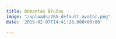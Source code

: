 ```yaml
---
title: Domantas Bručas
image: "/uploads/765-default-avatar.png"
date: '2019-02-07T14:41:28.000+00:00'

---
```


